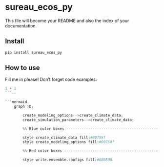 # sureau_ecos_py

<!-- WARNING: THIS FILE WAS AUTOGENERATED! DO NOT EDIT! -->

This file will become your README and also the index of your
documentation.

## Install

``` sh
pip install sureau_ecos_py
```

## How to use

Fill me in please! Don’t forget code examples:

``` python
1 + 1
```--

```mermaid
    graph TD;

        create_modeling_options-->create_climate_data;
        create_simulation_parameters-->create_climate_data;

        %% Blue color boxes ------------------------------------------------------------------

        style create_climate_data fill:#00758f
        style create_modeling_options fill:#00758f

        %% Red color boxes ------------------------------------------------------------------------

        style write.ensemble.configs fill:#880808

```
